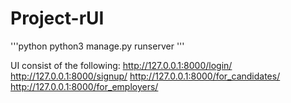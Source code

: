 # Project-rUI

'''python
python3 manage.py runserver
'''

UI consist of the following:
http://127.0.0.1:8000/login/
http://127.0.0.1:8000/signup/
http://127.0.0.1:8000/for_candidates/
http://127.0.0.1:8000/for_employers/
